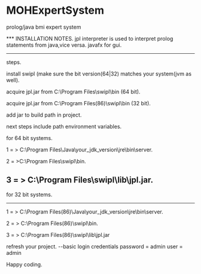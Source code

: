 # MOHExpertSystem
prolog/java bmi expert system

*** INSTALLATION NOTES.
jpl interpreter is used to interpret prolog statements from java,vice versa.
javafx for gui.
*** 
steps. 

install swipl (make sure the bit version(64|32) matches your system(jvm as well).

acquire jpl.jar from C:\Program Files\swipl\bin (64 bit).

acquire jpl.jar from C:\Program Files(86)\swipl\bin (32 bit).

add jar to build path in project.

next steps include path environment variables.

for 64 bit systems.

1 = > C:\Program Files\Java\your_jdk_version\jre\bin\server.

2 = >C:\Program Files\swipl\bin.

3 = > C:\Program Files\swipl\lib\jpl.jar.
---------------------------------------------------

for 32 bit systems.
_____________________
1 = > C:\Program Files(86)\Java\your_jdk_version\jre\bin\server.

2 = > C:\Program Files(86)\swipl\bin.

3 = > C:\Program Files(86)\swipl\lib\jpl.jar

refresh your project.
 --basic login credentials
 password = admin
 user = admin
 
Happy coding.
